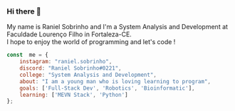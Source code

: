 ### Hi there 👋  

My name is Raniel Sobrinho and I'm a System Analysis and Development at Faculdade Lourenço Filho in Fortaleza-CE.  
I hope to enjoy the world of programming and let's code ! 

```js
const  me = {
    instagram: "raniel.sobrinho",
    discord: "Raniel Sobrinho#0221",
    college: "System Analysis and Development",
    about: "I am a young man who is loving learning to program",
    goals: ['Full-Stack Dev', 'Robotics', 'Bioinformatic'],
    learning: ['MEVN Stack', 'Python']
};
```

<!--
**ranielsobrinho/ranielsobrinho** is a ✨ _special_ ✨ repository because its `README.md` (this file) appears on your GitHub profile.

Here are some ideas to get you started:

- 🔭 I’m currently working on ...
- 🌱 I’m currently learning ...
- 👯 I’m looking to collaborate on ...
- 🤔 I’m looking for help with ...
- 💬 Ask me about ...
- 📫 How to reach me: ...
- 😄 Pronouns: ...
- ⚡ Fun fact: ...
-->
